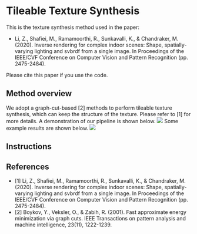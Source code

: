 # Tileable Texture Synthesis 
This is the texture synthesis method used in the paper:
* Li, Z., Shafiei, M., Ramamoorthi, R., Sunkavalli, K., & Chandraker, M. (2020). Inverse rendering for complex indoor scenes: Shape, spatially-varying lighting and svbrdf from a single image. In Proceedings of the IEEE/CVF Conference on Computer Vision and Pattern Recognition (pp. 2475-2484).

Please cite this paper if you use the code.

## Method overview
We adopt a graph-cut-based [2] methods to perform tileable texture synthesis, which can keep the structure of the texture. Please refer to [1] for more details. A demonstration of our pipeline is shown below. 
![](http://cseweb.ucsd.edu/~viscomp/projects/CVPR20InverseIndoor/github/texture_method.png)
Some example results are shown below.
![](http://cseweb.ucsd.edu/~viscomp/projects/CVPR20InverseIndoor/github/texture_result.png)

## Instructions

## References
* [1] Li, Z., Shafiei, M., Ramamoorthi, R., Sunkavalli, K., & Chandraker, M. (2020). Inverse rendering for complex indoor scenes: Shape, spatially-varying lighting and svbrdf from a single image. In Proceedings of the IEEE/CVF Conference on Computer Vision and Pattern Recognition (pp. 2475-2484).
* [2] Boykov, Y., Veksler, O., & Zabih, R. (2001). Fast approximate energy minimization via graph cuts. IEEE Transactions on pattern analysis and machine intelligence, 23(11), 1222-1239.

